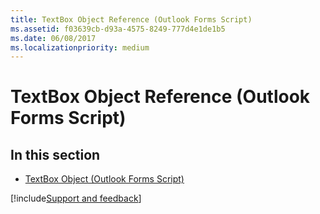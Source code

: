 ```yaml
---
title: TextBox Object Reference (Outlook Forms Script)
ms.assetid: f03639cb-d93a-4575-8249-777d4e1de1b5
ms.date: 06/08/2017
ms.localizationpriority: medium
---
```



# TextBox Object Reference (Outlook Forms Script)

## In this section


- [TextBox Object (Outlook Forms Script)](Outlook.textbox.md)
    


[!include[Support and feedback](~/includes/feedback-boilerplate.md)]